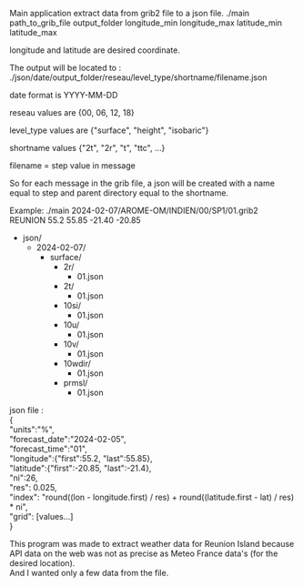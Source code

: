 Main application extract data from grib2 file to a json file.
./main path_to_grib_file output_folder longitude_min longitude_max latitude_min latitude_max

longitude and latitude are desired coordinate.

The output will be located to :
./json/date/output_folder/reseau/level_type/shortname/filename.json

date format is YYYY-MM-DD

reseau values are {00, 06, 12, 18}

level_type values are {"surface", "height", "isobaric"}

shortname values {"2t", "2r", "t", "ttc", ...}

filename = step value in message


So for each message in the grib file, a json will be created with a name equal to step and parent directory equal to the shortname.

Example:
./main 2024-02-07/AROME-OM/INDIEN/00/SP1/01.grib2 REUNION 55.2 55.85 -21.40 -20.85

- json/  
  - 2024-02-07/  
    - surface/  
      - 2r/  
        - 01.json  
      - 2t/  
        - 01.json  
      - 10si/  
        - 01.json  
      - 10u/  
        - 01.json  
      - 10v/  
        - 01.json  
      - 10wdir/  
        - 01.json  
      - prmsl/  
        - 01.json  


json file :  
{  
	  "units":"%",  
	  "forecast_date":"2024-02-05",  
	  "forecast_time":"01",  
	  "longitude":{"first":55.2, "last":55.85},  
	  "latitude":{"first":-20.85, "last":-21.4},  
	  "ni":26,  
	  "res": 0.025,  
	  "index": "round((lon - longitude.first) / res) + round((latitude.first - lat)  / res) * ni",  
	  "grid": [values...]  
}  


This program was made to extract weather data for Reunion Island because API data on the web was not as precise as Meteo France data's (for the desired location).  
And I wanted only a few data from the file.
